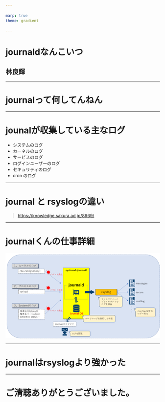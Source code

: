 ```yaml
--- 

marp: true
theme: gradient

---
```


# journaldなんこいつ
## 林良輝

--- 

# journalって何してんねん

---

# jounalが収集している主なログ
- システムのログ
- カーネルのログ
- サービスのログ
- ログインユーザーのログ
- セキュリティのログ
- cron のログ


---

# journal と rsyslogの違い

> https://knowledge.sakura.ad.jp/8969/

---

# journalくんの仕事詳細
![](fig/journal2.png)

---

# journalはrsyslogより強かった

--- 

# ご清聴ありがとうございました。